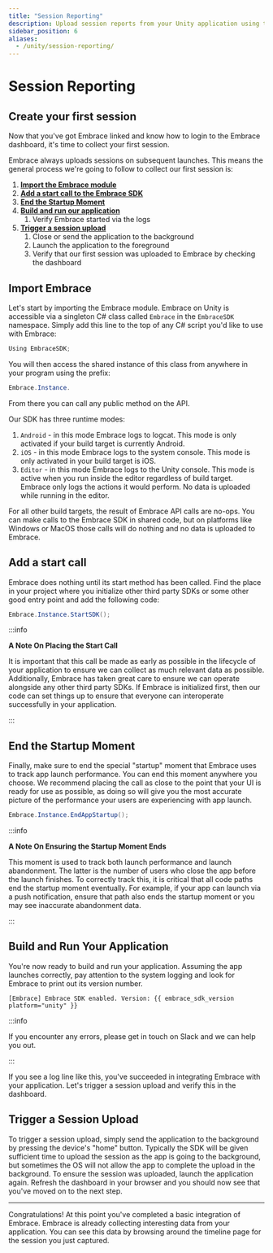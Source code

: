 ```yaml
---
title: "Session Reporting"
description: Upload session reports from your Unity application using the Embrace SDK
sidebar_position: 6
aliases:
  - /unity/session-reporting/
---
```


# Session Reporting

## Create your first session

Now that you've got Embrace linked and know how to login to the Embrace dashboard, it's time to collect your first session. 

Embrace always uploads sessions on subsequent launches. This means the general
process we're going to follow to collect our first session is:

1. [**Import the Embrace module**](/unity/integration/session-reporting#import-embrace)
1. [**Add a start call to the Embrace SDK**](/unity/integration/session-reporting#add-a-start-call)
1. [**End the Startup Moment**](/unity/integration/session-reporting#end-the-startup-moment)
1. [**Build and run our application**](/unity/integration/session-reporting#build-and-run-your-application)
    1. Verify Embrace started via the logs
1. [**Trigger a session upload**](/unity/integration/session-reporting#trigger-a-session-upload)
    1. Close or send the application to the background
    1. Launch the application to the foreground
    1. Verify that our first session was uploaded to Embrace by checking the dashboard



## Import Embrace

Let's start by importing the Embrace module. Embrace on Unity is accessible via a singleton C# class called `Embrace` in the `EmbraceSDK` namespace. Simply add this line to the top of any C# script you'd like to use with Embrace:

```C#
Using EmbraceSDK;
```

You will then access the shared instance of this class from anywhere in your program using the prefix:

```C#
Embrace.Instance.
```

From there you can call any public method on the API. 

Our SDK has three runtime modes:
1. `Android` - in this mode Embrace logs to logcat. This mode is only activated if your build target is currently Android.
1. `iOS` - in this mode Embrace logs to the system console. This mode is only activated in your build target is iOS.
1. `Editor` - in this mode Embrace logs to the Unity console. This mode is active when you run inside the editor regardless of build target. Embrace only logs the actions it would perform. No data is uploaded while running in the editor.

For all other build targets, the result of Embrace API calls are no-ops. You can make calls to the Embrace SDK in shared code, but on platforms like Windows or MacOS those calls will do nothing and no data is uploaded to Embrace.

## Add a start call

Embrace does nothing until its start method has been called. Find the place in your project where you initialize other third party SDKs or some other good entry point and add the following code:

```C#
Embrace.Instance.StartSDK();
```

:::info

**A Note On Placing the Start Call**

It is important that this call be made as early as possible in the lifecycle of your application to ensure we can collect as much relevant data as possible. Additionally, Embrace has taken great care to ensure we can operate alongside any other third party SDKs. If Embrace is initialized first, then our code can set things up to ensure that everyone can interoperate successfully in your application.

:::

## End the Startup Moment

Finally, make sure to end the special "startup" moment that Embrace uses to track app launch performance. You can end this moment anywhere you choose. We recommend placing the call as close to the point that your UI is ready for use as possible, as doing so will give you the most accurate picture of the performance your users are experiencing with app launch.

```C#
Embrace.Instance.EndAppStartup();
```

:::info

**A Note On Ensuring the Startup Moment Ends**

This moment is used to track both launch performance and launch abandonment. The latter is the number of users who close the app before the launch finishes. To correctly track this, it is critical that all code paths end the startup moment eventually. For example, if your app can launch via a push notification, ensure that path also ends the startup moment or you may see inaccurate abandonment data.

:::

## Build and Run Your Application

You're now ready to build and run your application. Assuming the app launches correctly, pay attention to the system logging and look for Embrace to print out its version number.

```
[Embrace] Embrace SDK enabled. Version: {{ embrace_sdk_version platform="unity" }}
```

:::info

If you encounter any errors, please get in touch on Slack and we can help you out.

:::

If you see a log line like this, you've succeeded in integrating Embrace with your application. Let's trigger a session upload and verify this in the dashboard.


## Trigger a Session Upload

To trigger a session upload, simply send the application to the background by pressing the device's "home" button. Typically the SDK will be given sufficient time to upload the session as the app is going to the background, but sometimes the OS will not allow the app to complete the upload in the background. To ensure the session was uploaded, launch the application again. Refresh the dashboard in your browser and you should now see that you've moved on to the next step.

---

Congratulations! At this point you've completed a basic integration of Embrace. Embrace is already collecting interesting data from your application. You can see this data by browsing around the timeline page for the session you just captured.
